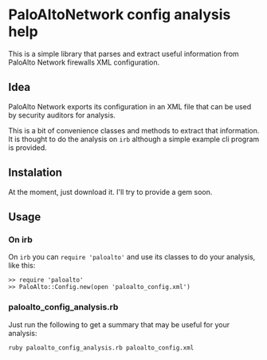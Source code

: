 # PaloAltoNetwork config analysis help

This is a simple library that parses and extract useful information from
PaloAlto Network firewalls XML configuration.

## Idea

PaloAlto Network exports its configuration in an XML file that can be used by
security auditors for analysis.

This is a bit of convenience classes and methods to extract that information.
It is thought to do the analysis on `irb` although a simple example cli program
is provided.

## Instalation

At the moment, just download it. I'll try to provide a gem soon.

## Usage

### On irb

On `irb` you can `require 'paloalto'` and use its classes to do your analysis,
like this:

    >> require 'paloalto'
    >> PaloAlto::Config.new(open 'paloalto_config.xml')

### paloalto_config_analysis.rb

Just run the following to get a summary that may be useful for your analysis:

    ruby paloalto_config_analysis.rb paloalto_config.xml 
